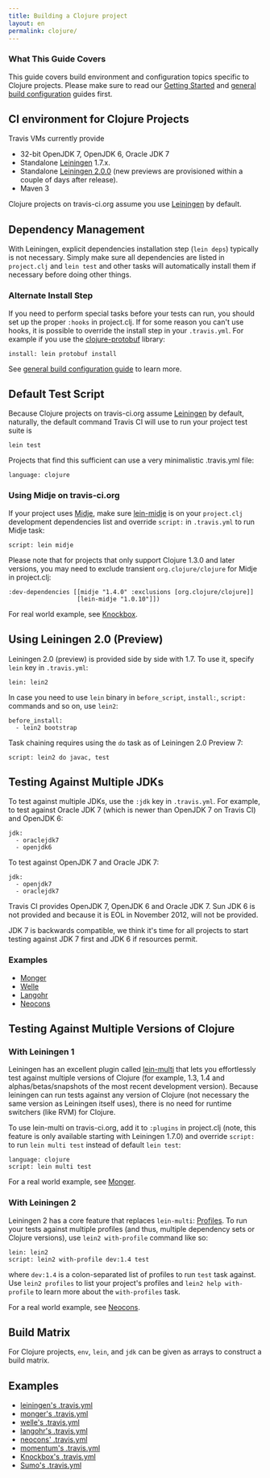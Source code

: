 ```yaml
---
title: Building a Clojure project
layout: en
permalink: clojure/
---
```


### What This Guide Covers

This guide covers build environment and configuration topics specific to Clojure projects. Please make sure to read our [Getting Started](/user/getting-started/) and [general build configuration](/docs/user/build-configuration/) guides first.

## CI environment for Clojure Projects

Travis VMs currently provide

* 32-bit OpenJDK 7, OpenJDK 6, Oracle JDK 7
* Standalone [Leiningen](http://leiningen.org) 1.7.x.
* Standalone [Leiningen 2.0.0](https://github.com/technomancy/leiningen/wiki/Upgrading) (new previews are provisioned within a couple of days after release).
* Maven 3

Clojure projects on travis-ci.org assume you use [Leiningen](https://github.com/technomancy/leiningen) by default.

## Dependency Management

With Leiningen, explicit dependencies installation step (`lein deps`) typically is not necessary. Simply make sure all dependencies are listed in
`project.clj` and `lein test` and other tasks will automatically install them if necessary before doing other things.

### Alternate Install Step

If you need to perform special tasks before your tests can run, you should set up the proper `:hooks` in project.clj. If for some reason you can't use hooks, it is possible to override the install step in your `.travis.yml`. For example if you use the [clojure-protobuf](https://github.com/flatland/clojure-protobuf) library:

    install: lein protobuf install

See [general build configuration guide](/user/build-configuration/) to learn more.



## Default Test Script

Because Clojure projects on travis-ci.org assume [Leiningen](https://github.com/technomancy/leiningen) by default, naturally, the default command Travis CI will use to
run your project test suite is

    lein test

Projects that find this sufficient can use a very minimalistic .travis.yml file:

    language: clojure

### Using Midje on travis-ci.org

If your project uses [Midje](https://github.com/marick/Midje), make sure [lein-midje](https://github.com/marick/Midje/wiki/Lein-midje) is on your `project.clj` development dependencies list and override `script:` in `.travis.yml` to run Midje task:

    script: lein midje

Please note that for projects that only support Clojure 1.3.0 and later versions, you may need to exclude transient `org.clojure/clojure` for Midje in project.clj:

    :dev-dependencies [[midje "1.4.0" :exclusions [org.clojure/clojure]]
                       [lein-midje "1.0.10"]])

For real world example, see [Knockbox](https://github.com/reiddraper/knockbox).


## Using Leiningen 2.0 (Preview)

Leiningen 2.0 (preview) is provided side by side with 1.7. To use it, specify `lein` key in `.travis.yml`:

    lein: lein2

In case you need to use `lein` binary in `before_script`, `install:`, `script:` commands and so on, use `lein2`:

    before_install:
      - lein2 bootstrap

Task chaining requires using the `do` task as of Leiningen 2.0 Preview 7:

    script: lein2 do javac, test


## Testing Against Multiple JDKs

To test against multiple JDKs, use the `:jdk` key in `.travis.yml`. For example, to test against Oracle JDK 7 (which is newer than OpenJDK 7 on Travis CI) and OpenJDK 6:

    jdk:
      - oraclejdk7
      - openjdk6

To test against OpenJDK 7 and Oracle JDK 7:

    jdk:
      - openjdk7
      - oraclejdk7

Travis CI provides OpenJDK 7, OpenJDK 6 and Oracle JDK 7. Sun JDK 6 is not provided and because it is EOL in November 2012,
will not be provided.

JDK 7 is backwards compatible, we think it's time for all projects to start testing against JDK 7 first and JDK 6 if resources permit.

### Examples

 * [Monger](https://github.com/michaelklishin/monger/blob/master/.travis.yml)
 * [Welle](https://github.com/michaelklishin/welle/blob/master/.travis.yml)
 * [Langohr](https://github.com/michaelklishin/langohr/blob/master/.travis.yml)
 * [Neocons](https://github.com/michaelklishin/neocons/blob/master/.travis.yml)


## Testing Against Multiple Versions of Clojure

### With Leiningen 1

Leiningen has an excellent plugin called [lein-multi](https://github.com/maravillas/lein-multi) that lets you effortlessly test against multiple versions of 
Clojure (for example, 1.3, 1.4 and alphas/betas/snapshots of the most recent development version). Because leiningen can run tests against any version of Clojure (not necessary the same version as Leiningen itself uses),
there is no need for runtime switchers (like RVM) for Clojure.

To use lein-multi on travis-ci.org, add it to `:plugins` in project.clj (note, this feature is only available starting with Leiningen 1.7.0) and
override `script:` to run `lein multi test` instead of default `lein test`:

    language: clojure
    script: lein multi test

For a real world example, see [Monger](https://github.com/michaelklishin/monger).


### With Leiningen 2

Leiningen 2 has a core feature that replaces `lein-multi`: [Profiles](https://github.com/technomancy/leiningen/blob/master/doc/TUTORIAL.md). To run your tests against
multiple profiles (and thus, multiple dependency sets or Clojure versions), use `lein2 with-profile` command like so:


    lein: lein2
    script: lein2 with-profile dev:1.4 test

where `dev:1.4` is a colon-separated list of profiles to run `test` task against. Use `lein2 profiles` to list your project's profiles
and `lein2 help with-profile` to learn more about the `with-profiles` task.

For a real world example, see [Neocons](https://github.com/michaelklishin/neocons).


## Build Matrix

For Clojure projects, `env`, `lein`, and `jdk` can be given as arrays
to construct a build matrix.

## Examples

* [leiningen's .travis.yml](https://github.com/technomancy/leiningen/blob/stable/.travis.yml)
* [monger's .travis.yml](https://github.com/michaelklishin/monger/blob/master/.travis.yml)
* [welle's .travis.yml](https://github.com/michaelklishin/welle/blob/master/.travis.yml)
* [langohr's .travis.yml](https://github.com/michaelklishin/langohr/blob/master/.travis.yml)
* [neocons' .travis.yml](https://github.com/michaelklishin/neocons/blob/master/.travis.yml)
* [momentum's .travis.yml](https://github.com/momentumclj/momentum/blob/master/.travis.yml)
* [Knockbox's .travis.yml](https://github.com/reiddraper/knockbox/blob/master/.travis.yml)
* [Sumo's .travis.yml](https://github.com/reiddraper/sumo/blob/master/.travis.yml)
